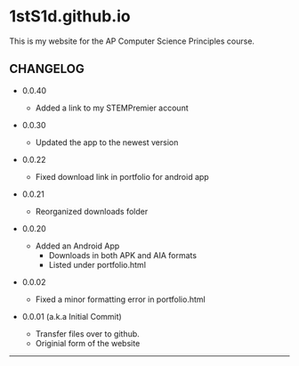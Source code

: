 # 1stS1d.github.io
This is my website for the AP Computer Science Principles course.

CHANGELOG
------------------------------
- 0.0.40
  - Added a link to my STEMPremier account

- 0.0.30
  - Updated the app to the newest version

- 0.0.22
  - Fixed download link in portfolio for android app

- 0.0.21
  - Reorganized downloads folder

- 0.0.20
  - Added an Android App
    - Downloads in both APK and AIA formats
    - Listed under portfolio.html
- 0.0.02
  - Fixed a minor formatting error in portfolio.html

- 0.0.01 (a.k.a Initial Commit)
  - Transfer files over to github.
  - Originial form of the website
------------------------------
